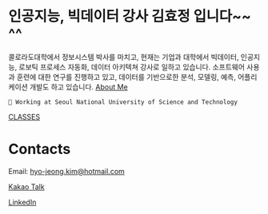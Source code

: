 # 인공지능, 빅데이터 강사 김효정 입니다~~ ^^

콜로라도대학에서 정보시스템 박사를 마치고, 현재는 기업과 대학에서 빅데이터, 인공지능, 로보틱 프로세스 자동화, 데이터 아키텍쳐 강사로 일하고 있습니다. 소프트웨어 사용과 훈련에 대한 연구를 진행하고 있고, 데이터를 기반으로한 분석, 모델링, 예측, 어플리케이션 개발도 하고 있습니다. [About Me](https://www.notion.so/About-Me-edba7d46c4924b228d00b6b6dde4af44)


    📌 Working at Seoul National University of Science and Technology

[CLASSES](https://www.notion.so/4032a943f5f24a2cb90240a3f566232b)

# Contacts

Email: [hyo-jeong.kim@hotmail.com](mailto:hyo-jeong.kim@hotmail.com)


[Kakao Talk](https://open.kakao.com/o/sPHwgpfd)

[LinkedIn](https://www.linkedin.com/in/hyo-jeong-kim/)
